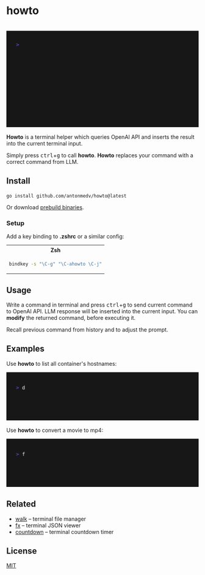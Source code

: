 # howto

<p align="center">
  <br>
  <img src=".github/images/demo.gif" width="600" alt="walk demo">
  <br>
</p>

**Howto** is a terminal helper which queries OpenAI API and inserts the result into the current terminal input.

Simply press <kbd>ctrl</kbd>+<kbd>g</kbd> to call **howto**. **Howto** replaces your command with a correct command from LLM.

## Install

```
go install github.com/antonmedv/howto@latest
```

Or download [prebuild binaries](https://github.com/antonmedv/howto/releases).

### Setup

Add a key binding to **.zshrc** or a similar config:

<table>
<tr>
  <th> Zsh </th>
</tr>
<tr>
<td>

```bash
bindkey -s "\C-g" "\C-ahowto \C-j"
```

</td>
</tr>
</table>

## Usage

Write a command in terminal and press <kbd>ctrl</kbd>+<kbd>g</kbd> to send current command to OpenAI API.
LLM response will be inserted into the current input. You can **modify** the returned command,
before executing it.

Recall previous command from history and to adjust the prompt.

## Examples

Use **howto** to list all container's hostnames:

<img src=".github/images/example-docker.gif" width="600" alt="howto example">

Use **howto** to convert a movie to mp4:

<img src=".github/images/example-ffmpeg.gif" width="600" alt="howto example">

## Related

- [walk](https://github.com/antonmedv/walk) – terminal file manager
- [fx](https://github.com/antonmedv/fx) – terminal JSON viewer
- [countdown](https://github.com/antonmedv/countdown) – terminal countdown timer


## License

[MIT](LICENSE)
